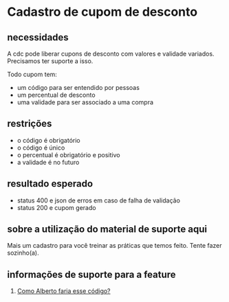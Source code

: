 # Cadastro de cupom de desconto

## **necessidades**

A cdc pode liberar cupons de desconto com valores e validade variados. Precisamos ter suporte a isso.

Todo cupom tem:

*   um código para ser entendido por pessoas
*   um percentual de desconto
*   uma validade para ser associado a uma compra

## **restrições**

*   o código é obrigatório
*   o código é único
*   o percentual é obrigatório e positivo
*   a validade é no futuro

## **resultado esperado**

*   status 400 e json de erros em caso de falha de validação
*   status 200 e cupom gerado

## **sobre a utilização do material de suporte aqui**

Mais um cadastro para você treinar​ as práticas que temos feito. Tente fazer sozinho(a).

## **informações de suporte para a feature**

1.  [Como Alberto faria esse código?](https://drive.google.com/file/d/1cjs9cV6lDPZQhzDIuTvuJZhMruAYZuZH/view?usp=sharing)
